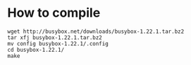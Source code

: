 # How to compile

    wget http://busybox.net/downloads/busybox-1.22.1.tar.bz2
    tar xfj busybox-1.22.1.tar.bz2
    mv config busybox-1.22.1/.config
    cd busybox-1.22.1/
    make

